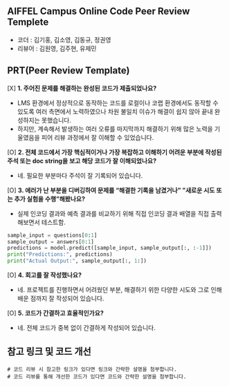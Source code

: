 ## AIFFEL Campus Online Code Peer Review Templete
- 코더 : 김기홍, 김소영, 김동규, 정권영
- 리뷰어 : 김원영, 김주현, 유제민


## PRT(Peer Review Template)
[X]  **1. 주어진 문제를 해결하는 완성된 코드가 제출되었나요?**
- LMS 환경에서 정상적으로 동작하는 코드를 로컬이나 코랩 환경에서도 동작할 수 있도록 여러 측면에서 노력하였으나 차원 불일치 이슈가 해결이 쉽지 않아 끝내 완성하지는 못했습니다. 
- 하지만, 계속해서 발생하는 여러 오류를 마지막까지 해결하기 위해 많은 노력을 기울였음을 피어 리뷰 과정에서 잘 이해할 수 있었습니다. 
    
[O]  **2. 전체 코드에서 가장 핵심적이거나 가장 복잡하고 이해하기 어려운 부분에 작성된 
주석 또는 doc string을 보고 해당 코드가 잘 이해되었나요?**
- 네. 필요한 부분마다 주석이 잘 기록되어 있습니다. 

[O]  **3. 에러가 난 부분을 디버깅하여 문제를 “해결한 기록을 남겼거나” 
”새로운 시도 또는 추가 실험을 수행”해봤나요?**
- 실제 인코딩 결과와 예측 결과를 비교하기 위해 직접 인코딩 결과 배열을 직접 출력해보면서 테스트함. 
```python
sample_input = questions[0:1]
sample_output = answers[0:1]
predictions = model.predict([sample_input, sample_output[:, :-1]])
print("Predictions:", predictions)
print("Actual Output:", sample_output[:, 1:])
```
        
[O]  **4. 회고를 잘 작성했나요?**
- 네. 프로젝트를 진행하면서 어려웠던 부분, 해결하기 위한 다양한 시도와 그로 인해 배운 점까지 잘 작성되어 있습니다. 
        
[O]  **5. 코드가 간결하고 효율적인가요?**
- 네. 전체 코드가 중복 없이 간결하게 작성되어 있습니다. 

## 참고 링크 및 코드 개선
```
# 코드 리뷰 시 참고한 링크가 있다면 링크와 간략한 설명을 첨부합니다.
# 코드 리뷰를 통해 개선한 코드가 있다면 코드와 간략한 설명을 첨부합니다.
```
